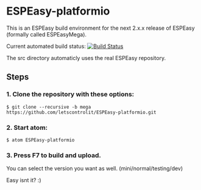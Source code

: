 # ESPEasy-platformio

This is an ESPEasy build environment for the next 2.x.x release of ESPEasy (formally called ESPEasyMega).

Current automated build status: [![Build Status](https://travis-ci.org/letscontrolit/ESPEasy-platformio.svg?branch=mega)](https://travis-ci.org/letscontrolit/ESPEasy-platformio)

The src directory automaticly uses the real ESPEasy repository.

## Steps

### 1. Clone the repository with these options:
```
$ git clone --recursive -b mega https://github.com/letscontrolit/ESPEasy-platformio.git
```

### 2. Start atom:

```
$ atom ESPEasy-platformio 
```

### 3. Press F7 to build and upload.

You can select the version you want as well. (mini/normal/testing/dev)

Easy isnt it? :)

